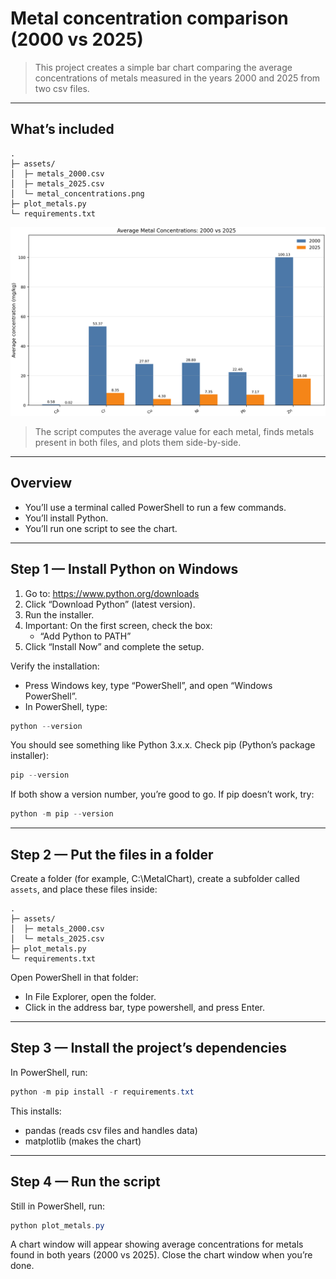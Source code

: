 # Metal concentration comparison (2000 vs 2025)

>This project creates a simple bar chart comparing the average concentrations of metals measured in the years 2000 and 2025 from two csv files. 

---

## What’s included

```
.
├─ assets/
│  ├─ metals_2000.csv
│  ├─ metals_2025.csv
│  └─ metal_concentrations.png
├─ plot_metals.py
└─ requirements.txt
```

![This is metal_concentrations.png](https://github.com/borstlayton/Metal-Comparison/blob/main/assets/metal_concentrations.png)

> The script computes the average value for each metal, finds metals present in both files, and plots them side-by-side.

---

## Overview

- You’ll use a terminal called PowerShell to run a few commands.
- You’ll install Python.
- You’ll run one script to see the chart.

---

## Step 1 — Install Python on Windows

1. Go to: https://www.python.org/downloads
2. Click “Download Python” (latest version).
3. Run the installer.
4. Important: On the first screen, check the box:
   - “Add Python to PATH”
5. Click “Install Now” and complete the setup.

Verify the installation:
- Press Windows key, type “PowerShell”, and open “Windows PowerShell”.
- In PowerShell, type:

```powershell
python --version
```

You should see something like Python 3.x.x.
Check pip (Python’s package installer):

```powershell
pip --version
```

If both show a version number, you’re good to go.
If pip doesn’t work, try:

```powershell
python -m pip --version
```

---

## Step 2 — Put the files in a folder

Create a folder (for example, C:\MetalChart), create a subfolder called `assets`, and place these files inside:

```
.
├─ assets/
│  ├─ metals_2000.csv
│  └─ metals_2025.csv
├─ plot_metals.py
└─ requirements.txt
```

Open PowerShell in that folder:

- In File Explorer, open the folder.
- Click in the address bar, type powershell, and press Enter.

---

## Step 3 — Install the project’s dependencies

In PowerShell, run:

```powershell
python -m pip install -r requirements.txt
```

This installs:

- pandas (reads csv files and handles data)
- matplotlib (makes the chart)

---

## Step 4 — Run the script

Still in PowerShell, run:

```powershell
python plot_metals.py
```

A chart window will appear showing average concentrations for metals found in both years (2000 vs 2025). Close the chart window when you’re done.
